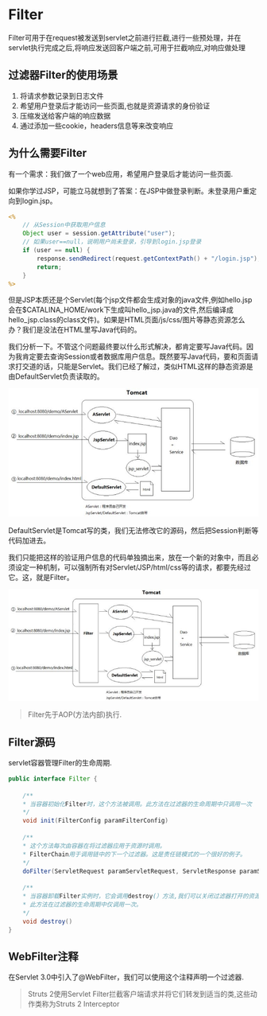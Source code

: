 # Filter

Filter可用于在request被发送到servlet之前进行拦截,进行一些预处理，并在servlet执行完成之后,将响应发送回客户端之前,可用于拦截响应,对响应做处理

## 过滤器Filter的使用场景

1. 将请求参数记录到日志文件
2. 希望用户登录后才能访问一些页面,也就是资源请求的身份验证
4. 压缩发送给客户端的响应数据
5. 通过添加一些cookie，headers信息等来改变响应

## 为什么需要Filter

有一个需求：我们做了一个web应用，希望用户登录后才能访问一些页面.

如果你学过JSP，可能立马就想到了答案：在JSP中做登录判断。未登录用户重定向到login.jsp。

```jsp
<%
    // 从Session中获取用户信息
    Object user = session.getAttribute("user");
    // 如果user==null，说明用户尚未登录，引导到login.jsp登录
    if (user == null) {
        response.sendRedirect(request.getContextPath() + "/login.jsp");
        return;
    }
%>
```

但是JSP本质还是个Servlet(每个jsp文件都会生成对象的java文件,例如hello.jsp会在$CATALINA_HOME/work下生成叫hello_jsp.java的文件,然后编译成hello_jsp.class的class文件)。如果是HTML页面/js/css/图片等静态资源怎么办？我们是没法在HTML里写Java代码的。

我们分析一下。不管这个问题最终要以什么形式解决，都肯定要写Java代码。因为我肯定要去查询Session或者数据库用户信息。既然要写Java代码，要和页面请求打交道的话，只能是Servlet。我们已经了解过，类似HTML这样的静态资源是由DefaultServlet负责读取的。

![](DefaultServlet.jpg)

DefaultServlet是Tomcat写的类，我们无法修改它的源码，然后把Session判断等代码加进去。

我们只能把这样的验证用户信息的代码单独摘出来，放在一个新的对象中，而且必须设定一种机制，可以强制所有对Servlet/JSP/html/css等的请求，都要先经过它。这，就是Filter。

![](Filter先于Servlet被执行.jpg)

>Filter先于AOP(方法内部)执行.

## Filter源码

servlet容器管理Filter的生命周期.

```java
public interface Filter {

	/**
	* 当容器初始化Filter时，这个方法被调用。此方法在过滤器的生命周期中只调用一次
	*/
	void init(FilterConfig paramFilterConfig) 

	/**
	* 这个方法每次由容器在将过滤器应用于资源时调用。
	* FilterChain用于调用链中的下一个过滤器。这是责任链模式的一个很好的例子。
	*/
	doFilter(ServletRequest paramServletRequest, ServletResponse paramServletResponse, FilterChain paramFilterChain)
	
	/**
	* 当容器卸载Filter实例时，它会调用destroy(）方法,我们可以关闭过滤器打开的资源。
	* 此方法在过滤器的生命周期中仅调用一次。
	*/
	void destroy() 
}
```

## WebFilter注释

在Servlet 3.0中引入了@WebFilter，我们可以使用这个注释声明一个过滤器.

> Struts 2使用Servlet Filter拦截客户端请求并将它们转发到适当的类,这些动作类称为Struts 2 Interceptor